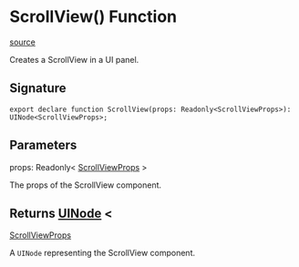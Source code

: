 # ScrollView() Function

[source](https://developers.meta.com/horizon-worlds/reference/2.0.0/ui_scrollview)

Creates a ScrollView in a UI panel.

## Signature

```
export declare function ScrollView(props: Readonly<ScrollViewProps>): UINode<ScrollViewProps>;
```

## Parameters

props: Readonly< [ScrollViewProps](/horizon-worlds/reference/2.0.0/ui_scrollviewprops) >

The props of the ScrollView component.

## Returns [UINode](/horizon-worlds/reference/2.0.0/ui_uinode) <

[ScrollViewProps](/horizon-worlds/reference/2.0.0/ui_scrollviewprops)

>

A `UINode` representing the ScrollView component.